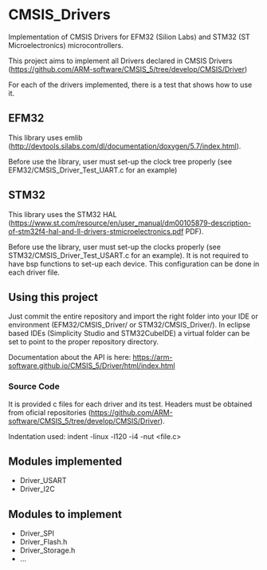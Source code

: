 # CMSIS_Drivers

Implementation of CMSIS Drivers for EFM32 (Silion Labs) and STM32 (ST Microelectronics) microcontrollers.

This project aims to implement all Drivers declared in CMSIS Drivers (https://github.com/ARM-software/CMSIS_5/tree/develop/CMSIS/Driver)

For each of the drivers implemented, there is a test that shows how to use it.

## EFM32
This library uses emlib (http://devtools.silabs.com/dl/documentation/doxygen/5.7/index.html).

Before use the library, user must set-up the clock tree properly (see EFM32/CMSIS_Driver_Test_UART.c for an example)

## STM32
This library uses the STM32 HAL (https://www.st.com/resource/en/user_manual/dm00105879-description-of-stm32f4-hal-and-ll-drivers-stmicroelectronics.pdf PDF).

Before use the library, user must set-up the clocks properly (see STM32/CMSIS_Driver_Test_USART.c for an example). It is not required to have bsp functions to set-up each device. This configuration can be done in each driver file.

## Using this project

Just commit the entire repository and import the right folder into your IDE or environment (EFM32/CMSIS_Driver/ or STM32/CMSIS_Driver/). 
In eclipse based IDEs (Simplicity Studio and STM32CubeIDE) a virtual folder can be set to point to the proper repository directory.

Documentation about the API is here: https://arm-software.github.io/CMSIS_5/Driver/html/index.html

### Source Code

It is provided c files for each driver and its test. Headers must be obtained from oficial repositories (https://github.com/ARM-software/CMSIS_5/tree/develop/CMSIS/Driver).

Indentation used: indent -linux -l120 -i4 -nut <file.c>
## Modules implemented

* Driver_USART
* Driver_I2C

## Modules to implement
* Driver_SPI
* Driver_Flash.h
* Driver_Storage.h
* ...

